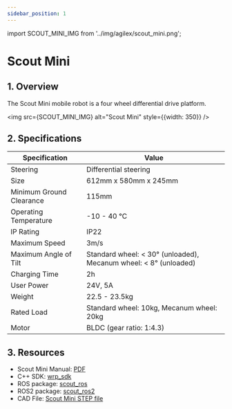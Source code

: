 ```yaml
---
sidebar_position: 1
---
```


import SCOUT_MINI_IMG from '../img/agilex/scout_mini.png';

# Scout Mini

## 1. Overview

The Scout Mini mobile robot is a four wheel differential drive platform.

<img src={SCOUT_MINI_IMG} alt="Scout Mini" style={{width: 350}} />

## 2. Specifications

| Specification | Value |
| ------------- | ----- |
| Steering | Differential steering |
| Size | 612mm x 580mm x 245mm |
| Minimum Ground Clearance | 115mm |
| Operating Temperature | -10 - 40 ℃ |
| IP Rating | IP22 |
| Maximum Speed | 3m/s |
| Maximum Angle of Tilt | Standard wheel: < 30° (unloaded), Mecanum wheel: < 8° (unloaded) |
| Charging Time | 2h |
| User Power | 24V, 5A |
| Weight | 22.5 - 23.5kg |
| Rated Load | Standard wheel: 10kg, Mecanum wheel: 20kg |
| Motor | BLDC (gear ratio: 1:4.3) |

## 3. Resources

* Scout Mini Manual: [PDF](https://tangrobot.sharepoint.com/:b:/s/Public-Outgoing/Eaq4LPW9NHFGjSprGPEiaGABftfiJ52k6Z4gkE8ylW1HVQ?e=E01Woq)
* C++ SDK: [wrp_sdk](https://github.com/westonrobot/wrp_sdk)
* ROS package: [scout_ros](https://github.com/westonrobot/scout_ros)
* ROS2 package: [scout_ros2](https://github.com/westonrobot/scout_ros2)
* CAD File: [Scout Mini STEP file](https://tangrobot.sharepoint.com/:u:/s/Public-Outgoing/EX0iKqBzlbhCkLdpbcUT5pkBc0QDBlHuxJBXbz4__u0Mkg?e=RhxnaX)
